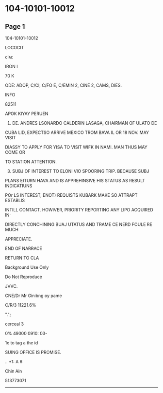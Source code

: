 # 104-10101-10012

## Page 1

104-10101-10012

LOCOCIT

сім:

IRON I

70 K

ODE: ADOP, C/CI, C/FO E, C/EMIN 2, CINE 2, CAMS, DIES.

INFO

82511

АРОК KIYAY PERUEN

1. DE. ANDRES LSONARDO CALDERIN LASAGA, CHAIRMAN OF ULATO DE

CUBA LID, EXPECTSO ARRIVE MEXICO TROM BAVA IL OR 18 NOV. MAY VISIT

DIASSY TO APPLY FOR YISA TO VISIT WIFK IN NAMI. MAN THUS MAY COME OR

TO STATION ATTENTION.

3. SUBJ OF INTEREST TO ELONI VIO SPOORING TRIP. BECAUSE SUBJ

PLANS EITURN HAVA AND IS APPREHINSIVE HIS STATUS AS RESULT INDICATIUNS

POr LS INTEREST, ENOT) REQUISTS KUBARK MAKE SO ATTRAPT ESTABLIS

INTILL CONTACT. HOWIVER, PRIORITY REPORTING ANY LIPO ACQUIRED IN-

DIRECTLY CONCHINING BUAJ UTATUS AND TRAME CE NERD FOULE RE MUCH

APPRECIATE.

END OF NARRACE

RETURN TO CLA

Background Use Only

Do Not Reproduce

JVVC.

CNE/Dr Mr Ginibng oy pame

C/R/3 11221.6%

".";

cerceal 3

0% 49000 0910: 03-

1e to tag a the id

SUING OFFICE IS PROMISE.

.. *1: A 6

Chin Ain

513773071

---

